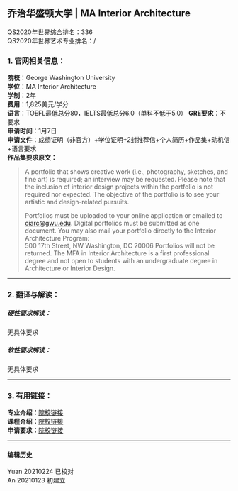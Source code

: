 ## 乔治华盛顿大学 | MA Interior Architecture

QS2020年世界综合排名：336  
QS2020年世界艺术专业排名：/  


### 1. 官网相关信息：

**院校**：George Washington University  
**学位**：MA Interior Architecture  
**学制**：2年  
**费用**：1,825美元/学分  
**语言**：TOEFL最低总分80，IELTS最低总分6.0（单科不低于5.0）
**GRE要求**：不要求   
**申请时间**：1月7日  
**申请文件**：成绩证明（非官方）+学位证明+2封推荐信+个人简历+作品集+动机信+语言要求  
**作品集要求原文：**   
> A portfolio that shows creative work (i.e., photography, sketches, and fine art) is required; an interview may be requested. Please note that the inclusion of interior design projects within the portfolio is not required nor expected. The objective of the portfolio is to see your artistic and design-related pursuits.  
>
> Portfolios must be uploaded to your online application or emailed to ciarc@gwu.edu. Digital portfolios must be submitted as one document. You may also mail your portfolio directly to the Interior Architecture Program:  
500 17th Street, NW
Washington, DC 20006
Portfolios will not be returned.
The MFA in Interior Architecture is a first professional degree and not open to students with an undergraduate degree in Architecture or Interior Design.





---


### 2. 翻译与解读：

##### 硬性要求解读：
无具体要求  


##### 软性要求解读：
无具体要求  



---


### 3. 有用链接：

**专业介绍：**[院校链接](https://www.programs.gwu.edu/interior-architecture-ma)  
**课程介绍：**[院校链接](http://bulletin.gwu.edu/arts-sciences/corcoran/ma-interior-architecture/#requirementstext)  
**申请要求：**[院校链接](https://www.programs.gwu.edu/interior-architecture-ma)



---


#### 编辑历史
Yuan 20210224 已校对  
An 20210123 初建立

